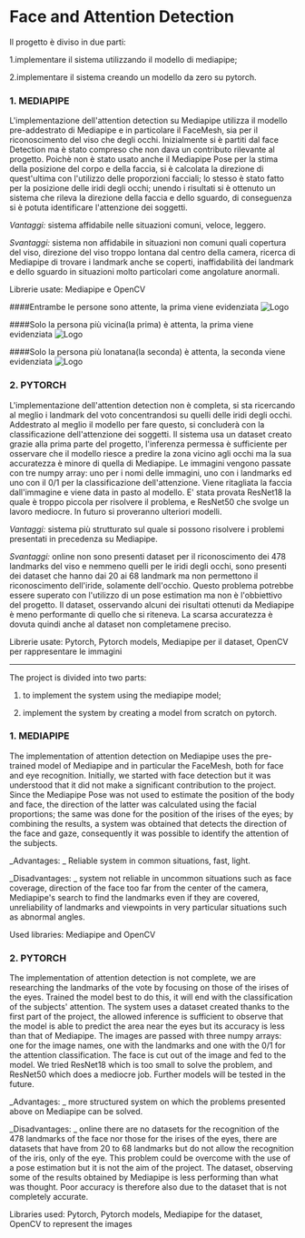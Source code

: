 # Face and Attention Detection

Il progetto è diviso in due parti:

1.implementare il sistema utilizzando il modello di mediapipe;

2.implementare il sistema creando un modello da zero su pytorch.


### 1. MEDIAPIPE 

L'implementazione dell'attention detection su Mediapipe utilizza il modello pre-addestrato di Mediapipe e in particolare il FaceMesh, sia per il riconoscimento del viso che degli occhi. Inizialmente si è partiti dal face Detection ma è stato compreso che non dava un contributo rilevante al progetto. Poichè non è stato usato anche il Mediapipe Pose per la stima della posizione del corpo e della faccia, si è calcolata la direzione di quest'ultima con l'utilizzo delle proporzioni facciali; lo stesso è stato fatto per la posizione delle iridi degli occhi; unendo i risultati si è ottenuto un sistema che rileva la direzione della faccia e dello sguardo, di conseguenza si è potuta identificare l'attenzione dei soggetti.

_Vantaggi:_ sistema affidabile nelle situazioni comuni, veloce, leggero.

_Svantaggi:_ sistema non affidabile in situazioni non comuni quali copertura del viso, direzione del viso troppo lontana dal centro della camera, ricerca di Mediapipe di trovare i landmark anche se coperti, inaffidabilità dei landmark e dello sguardo in situazioni molto particolari come angolature anormali.

Librerie usate: Mediapipe e OpenCV 

####Entrambe le persone sono attente, la prima viene evidenziata
![Logo](https://github.com/RicGobs/LabVision/blob/main/mediapipe/EyeRecognition/solution1.jpg)

####Solo la persona più vicina(la prima) è attenta, la prima viene evidenziata
![Logo](https://github.com/RicGobs/LabVision/blob/main/mediapipe/EyeRecognition/solution2.jpg)

####Solo la persona più lonatana(la seconda) è attenta, la seconda viene evidenziata
![Logo](https://github.com/RicGobs/LabVision/blob/main/mediapipe/EyeRecognition/solution3.jpg)

### 2. PYTORCH
L'implementazione dell'attention detection non è completa, si sta ricercando al meglio i landmark del voto concentrandosi su quelli delle iridi degli occhi. Addestrato al meglio il modello per fare questo, si concluderà con la classificazione dell'attenzione dei soggetti. Il sistema usa un dataset creato grazie alla prima parte del progetto, l'inferenza permessa è sufficiente per osservare che il modello riesce a predire la zona vicino agli occhi ma la sua accuratezza è minore di quella di Mediapipe.
Le immagini vengono passate con tre numpy array: uno per i nomi delle immagini, uno con i landmarks ed uno con il 0/1 per la classificazione dell'attenzione. Viene ritagliata la faccia dall'immagine e viene data in pasto al modello. E' stata provata ResNet18 la quale è troppo piccola per risolvere il problema, e ResNet50 che svolge un lavoro mediocre. In futuro si proveranno ulteriori modelli.

_Vantaggi:_ sistema più strutturato sul quale si possono risolvere i problemi presentati in precedenza su Mediapipe.

_Svantaggi:_ online non sono presenti dataset per il riconoscimento dei 478 landmarks del viso e nemmeno quelli per le iridi degli occhi, sono presenti dei dataset che hanno dai 20 ai 68 landmark ma non permettono il riconoscimento dell'iride, solamente dell'occhio. Questo problema potrebbe essere superato con l'utilizzo di un pose estimation ma non è l'obbiettivo del progetto. Il dataset, osservando alcuni dei risultati ottenuti da Mediapipe è meno performante di quello che si riteneva. La scarsa accuratezza è dovuta quindi anche al dataset non completamene preciso.

Librerie usate: Pytorch, Pytorch models, Mediapipe per il dataset, OpenCV per rappresentare le immagini



----

The project is divided into two parts:

1. to implement the system using the mediapipe model;

2. implement the system by creating a model from scratch on pytorch.


### 1. MEDIAPIPE

The implementation of attention detection on Mediapipe uses the pre-trained model of Mediapipe and in particular the FaceMesh, both for face and eye recognition. Initially, we started with face detection but it was understood that it did not make a significant contribution to the project. Since the Mediapipe Pose was not used to estimate the position of the body and face, the direction of the latter was calculated using the facial proportions; the same was done for the position of the irises of the eyes; by combining the results, a system was obtained that detects the direction of the face and gaze, consequently it was possible to identify the attention of the subjects.

_Advantages: _ Reliable system in common situations, fast, light.

_Disadvantages: _ system not reliable in uncommon situations such as face coverage, direction of the face too far from the center of the camera, Mediapipe's search to find the landmarks even if they are covered, unreliability of landmarks and viewpoints in very particular situations such as abnormal angles.

Used libraries: Mediapipe and OpenCV


### 2. PYTORCH
The implementation of attention detection is not complete, we are researching the landmarks of the vote by focusing on those of the irises of the eyes. Trained the model best to do this, it will end with the classification of the subjects' attention. The system uses a dataset created thanks to the first part of the project, the allowed inference is sufficient to observe that the model is able to predict the area near the eyes but its accuracy is less than that of Mediapipe.
The images are passed with three numpy arrays: one for the image names, one with the landmarks and one with the 0/1 for the attention classification. The face is cut out of the image and fed to the model. We tried ResNet18 which is too small to solve the problem, and ResNet50 which does a mediocre job. Further models will be tested in the future.

_Advantages: _ more structured system on which the problems presented above on Mediapipe can be solved.

_Disadvantages: _ online there are no datasets for the recognition of the 478 landmarks of the face nor those for the irises of the eyes, there are datasets that have from 20 to 68 landmarks but do not allow the recognition of the iris, only of the eye. This problem could be overcome with the use of a pose estimation but it is not the aim of the project. The dataset, observing some of the results obtained by Mediapipe is less performing than what was thought. Poor accuracy is therefore also due to the dataset that is not completely accurate.

Libraries used: Pytorch, Pytorch models, Mediapipe for the dataset, OpenCV to represent the images

